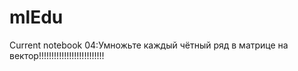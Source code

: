 # mlEdu
Current notebook 04:Умножьте каждый чётный ряд в матрице на вектор!!!!!!!!!!!!!!!!!!!!!!!!!!